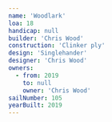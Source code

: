 ```yaml
---
name: 'Woodlark'
loa: 18
handicap: null
builder: 'Chris Wood'
construction: 'Clinker ply'
design: 'Singlehander'
designer: 'Chris Wood'
owners:
  - from: 2019
    to: null
    owner: 'Chris Wood'
sailNumber: 105
yearBuilt: 2019
---
```


